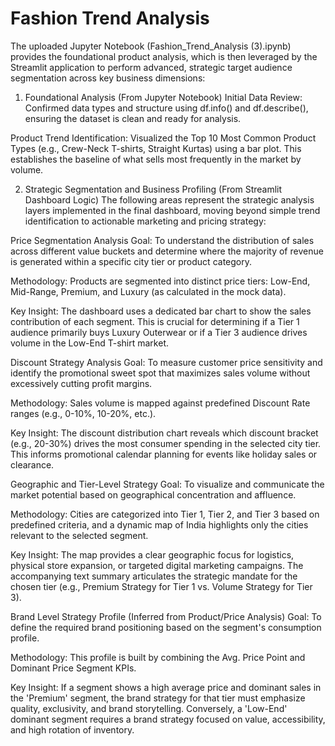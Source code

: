 # Fashion Trend Analysis
The uploaded Jupyter Notebook (Fashion_Trend_Analysis (3).ipynb) provides the foundational product analysis, which is then leveraged by the Streamlit application to perform advanced, strategic target audience segmentation across key business dimensions:

1. Foundational Analysis (From Jupyter Notebook)
Initial Data Review: Confirmed data types and structure using df.info() and df.describe(), ensuring the dataset is clean and ready for analysis.

Product Trend Identification: Visualized the Top 10 Most Common Product Types (e.g., Crew-Neck T-shirts, Straight Kurtas) using a bar plot. This establishes the baseline of what sells most frequently in the market by volume.

2. Strategic Segmentation and Business Profiling (From Streamlit Dashboard Logic)
The following areas represent the strategic analysis layers implemented in the final dashboard, moving beyond simple trend identification to actionable marketing and pricing strategy:

Price Segmentation Analysis
Goal: To understand the distribution of sales across different value buckets and determine where the majority of revenue is generated within a specific city tier or product category.

Methodology: Products are segmented into distinct price tiers: Low-End, Mid-Range, Premium, and Luxury (as calculated in the mock data).

Key Insight: The dashboard uses a dedicated bar chart to show the sales contribution of each segment. This is crucial for determining if a Tier 1 audience primarily buys Luxury Outerwear or if a Tier 3 audience drives volume in the Low-End T-shirt market.

Discount Strategy Analysis
Goal: To measure customer price sensitivity and identify the promotional sweet spot that maximizes sales volume without excessively cutting profit margins.

Methodology: Sales volume is mapped against predefined Discount Rate ranges (e.g., 0-10%, 10-20%, etc.).

Key Insight: The discount distribution chart reveals which discount bracket (e.g., 20-30%) drives the most consumer spending in the selected city tier. This informs promotional calendar planning for events like holiday sales or clearance.

Geographic and Tier-Level Strategy
Goal: To visualize and communicate the market potential based on geographical concentration and affluence.

Methodology: Cities are categorized into Tier 1, Tier 2, and Tier 3 based on predefined criteria, and a dynamic map of India highlights only the cities relevant to the selected segment.

Key Insight: The map provides a clear geographic focus for logistics, physical store expansion, or targeted digital marketing campaigns. The accompanying text summary articulates the strategic mandate for the chosen tier (e.g., Premium Strategy for Tier 1 vs. Volume Strategy for Tier 3).

Brand Level Strategy Profile (Inferred from Product/Price Analysis)
Goal: To define the required brand positioning based on the segment's consumption profile.

Methodology: This profile is built by combining the Avg. Price Point and Dominant Price Segment KPIs.

Key Insight: If a segment shows a high average price and dominant sales in the 'Premium' segment, the brand strategy for that tier must emphasize quality, exclusivity, and brand storytelling. Conversely, a 'Low-End' dominant segment requires a brand strategy focused on value, accessibility, and high rotation of inventory.
